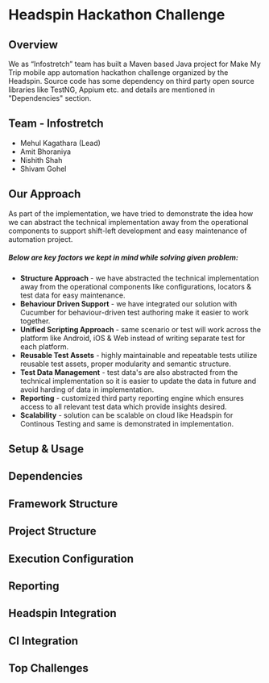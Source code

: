 # Headspin Hackathon Challenge

## Overview
We as “Infostretch” team has built a Maven based Java project for Make My Trip mobile app automation hackathon challenge organized by the Headspin. Source code has some dependency on third party open source libraries like TestNG, Appium etc. and details are mentioned in "Dependencies" section.

## Team - Infostretch
* Mehul Kagathara (Lead)
* Amit Bhoraniya
* Nishith Shah
* Shivam Gohel

## Our Approach
As part of the implementation, we have tried to demonstrate the idea how we can abstract the technical implementation away from the operational components to support shift-left development and easy maintenance of automation project.
##### Below are key factors we kept in mind while solving given problem:
* **Structure Approach** - we have abstracted the technical implementation away from the operational components like configurations, locators & test data for easy maintenance.
* **Behaviour Driven Support** - we have integrated our solution with Cucumber for behaviour-driven test authoring make it easier to work together.
* **Unified Scripting Approach** - same scenario or test will work across the platform like Android, iOS & Web instead of writing separate test for each platform.
* **Reusable Test Assets** - highly maintainable and repeatable tests utilize reusable test assets, proper modularity and semantic structure.
* **Test Data Management** - test data's are also abstracted from the technical implementation so it is easier to update the data in future and avoid harding of data in implementation.
* **Reporting** - customized third party reporting engine which ensures access to all relevant test data which provide insights desired.
* **Scalability** - solution can be scalable on cloud like Headspin for Continous Testing and same is demonstrated in implementation.
## Setup & Usage
## Dependencies
## Framework Structure
## Project Structure
## Execution Configuration
## Reporting
## Headspin Integration
## CI Integration
## Top Challenges


